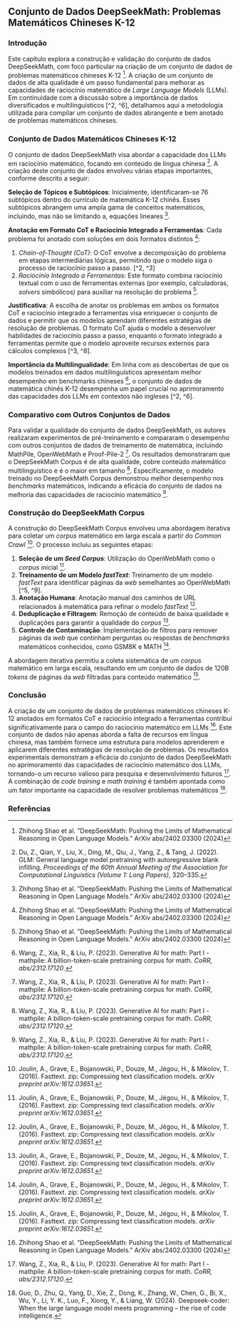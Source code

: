 ## Conjunto de Dados DeepSeekMath: Problemas Matemáticos Chineses K-12

### Introdução
Este capítulo explora a construção e validação do conjunto de dados DeepSeekMath, com foco particular na criação de um conjunto de dados de problemas matemáticos chineses K-12 [^1]. A criação de um conjunto de dados de alta qualidade é um passo fundamental para melhorar as capacidades de raciocínio matemático de *Large Language Models* (LLMs). Em continuidade com a discussão sobre a importância de dados diversificados e multilinguísticos [^2, ^6], detalhamos aqui a metodologia utilizada para compilar um conjunto de dados abrangente e bem anotado de problemas matemáticos chineses.

### Conjunto de Dados Matemáticos Chineses K-12
O conjunto de dados DeepSeekMath visa abordar a capacidade dos LLMs em raciocínio matemático, focando em conteúdo de língua chinesa [^2]. A criação deste conjunto de dados envolveu várias etapas importantes, conforme descrito a seguir:

**Seleção de Tópicos e Subtópicos**: Inicialmente, identificaram-se 76 subtópicos dentro do currículo de matemática K-12 chinês. Esses subtópicos abrangem uma ampla gama de conceitos matemáticos, incluindo, mas não se limitando a, equações lineares [^1].

**Anotação em Formato CoT e Raciocínio Integrado a Ferramentas**: Cada problema foi anotado com soluções em dois formatos distintos [^1]:
1.  *Chain-of-Thought (CoT)*: O CoT envolve a decomposição do problema em etapas intermediárias lógicas, permitindo que o modelo siga o processo de raciocínio passo a passo. [^2, ^3]
2.  *Raciocínio Integrado a Ferramentas*: Este formato combina raciocínio textual com o uso de ferramentas externas (por exemplo, calculadoras, *solvers* simbólicos) para auxiliar na resolução do problema [^1].

**Justificativa**: A escolha de anotar os problemas em ambos os formatos CoT e raciocínio integrado a ferramentas visa enriquecer o conjunto de dados e permitir que os modelos aprendam diferentes estratégias de resolução de problemas. O formato CoT ajuda o modelo a desenvolver habilidades de raciocínio passo a passo, enquanto o formato integrado a ferramentas permite que o modelo aproveite recursos externos para cálculos complexos [^3, ^8].

**Importância da Multilingualidade**: Em linha com as descobertas de que os modelos treinados em dados multilinguísticos apresentam melhor desempenho em benchmarks chineses [^6], o conjunto de dados de matemática chinês K-12 desempenha um papel crucial no aprimoramento das capacidades dos LLMs em contextos não ingleses [^2, ^6].

### Comparativo com Outros Conjuntos de Dados

Para validar a qualidade do conjunto de dados DeepSeekMath, os autores realizaram experimentos de pré-treinamento e compararam o desempenho com outros conjuntos de dados de treinamento de matemática, incluindo MathPile, OpenWebMath e Proof-Pile-2 [^6]. Os resultados demonstraram que o DeepSeekMath Corpus é de alta qualidade, cobre conteúdo matemático multilinguístico e é o maior em tamanho [^6]. Especificamente, o modelo treinado no DeepSeekMath Corpus demonstrou melhor desempenho nos *benchmarks* matemáticos, indicando a eficácia do conjunto de dados na melhoria das capacidades de raciocínio matemático [^6].

### Construção do DeepSeekMath Corpus
A construção do DeepSeekMath Corpus envolveu uma abordagem iterativa para coletar um *corpus* matemático em larga escala a partir do *Common Crawl* [^5]. O processo incluiu as seguintes etapas:

1.  **Seleção de um *Seed Corpus***: Utilização do OpenWebMath como o *corpus* inicial [^5].
2.  **Treinamento de um Modelo *fastText***: Treinamento de um modelo *fastText* para identificar páginas da *web* semelhantes ao OpenWebMath [^5, ^9].
3.  **Anotação Humana**: Anotação manual dos caminhos de URL relacionados à matemática para refinar o modelo *fastText* [^5].
4.  **Deduplicação e Filtragem**: Remoção de conteúdo de baixa qualidade e duplicações para garantir a qualidade do *corpus* [^5].
5.  **Controle de Contaminação**: Implementação de filtros para remover páginas da *web* que continham perguntas ou respostas de *benchmarks* matemáticos conhecidos, como GSM8K e MATH [^5].

A abordagem iterativa permitiu a coleta sistemática de um *corpus* matemático em larga escala, resultando em um conjunto de dados de 120B *tokens* de páginas da *web* filtradas para conteúdo matemático [^5].

### Conclusão

A criação de um conjunto de dados de problemas matemáticos chineses K-12 anotados em formatos CoT e raciocínio integrado a ferramentas contribui significativamente para o campo do raciocínio matemático em LLMs [^1]. Este conjunto de dados não apenas aborda a falta de recursos em língua chinesa, mas também fornece uma estrutura para modelos aprenderem e aplicarem diferentes estratégias de resolução de problemas. Os resultados experimentais demonstram a eficácia do conjunto de dados DeepSeekMath no aprimoramento das capacidades de raciocínio matemático dos LLMs, tornando-o um recurso valioso para pesquisa e desenvolvimento futuros [^6]. A combinação de *code training* e *math training* é também apontada como um fator importante na capacidade de resolver problemas matemáticos [^3].

### Referências
[^1]: Zhihong Shao et al. "DeepSeekMath: Pushing the Limits of Mathematical Reasoning in Open Language Models." ArXiv abs/2402.03300 (2024)
[^2]: Du, Z., Qian, Y., Liu, X., Ding, M., Qiu, J., Yang, Z., & Tang, J. (2022). GLM: General language model pretraining with autoregressive blank infilling. *Proceedings of the 60th Annual Meeting of the Association for Computational Linguistics (Volume 1: Long Papers)*, 320–335.
[^3]: Guo, D., Zhu, Q., Yang, D., Xie, Z., Dong, K., Zhang, W., Chen, G., Bi, X., Wu, Y., Li, Y. K., Luo, F., Xiong, Y., & Liang, W. (2024). Deepseek-coder: When the large language model meets programming – the rise of code intelligence.
[^4]: Hendrycks, D., Burns, C., Basart, S., Zou, A., Mazeika, M., Song, D., & Steinhardt, J. (2020). Measuring massive multitask language understanding. *arXiv preprint arXiv:2009.03300*.
[^5]: Joulin, A., Grave, E., Bojanowski, P., Douze, M., Jégou, H., & Mikolov, T. (2016). Fasttext. zip: Compressing text classification models. *arXiv preprint arXiv:1612.03651*.
[^6]: Wang, Z., Xia, R., & Liu, P. (2023). Generative AI for math: Part I - mathpile: A billion-token-scale pretraining corpus for math. *CoRR, abs/2312.17120*.
[^7]: Wei, J., Wang, X., Schuurmans, D., Bosma, M., Ichter, B., Xia, F., Chi, E. H., Le, Q. V., & Zhou, D. (2022). Chain-of-thought prompting elicits reasoning in large language models. *NeurIPS*.
[^8]: Chen, W., Ma, X., Wang, X., & Cohen, W. W. (2022). Program of thoughts prompting: Disentangling computation from reasoning for numerical reasoning tasks. *CoRR, abs/2211.12588*.
[^9]: Paster, K. D., Santos, M. D., Azerbayev, Z., & Ba, J. (2023). Openwebmath: An open dataset of high-quality mathematical web text. *CoRR, abs/2310.06786*.
<!-- END -->